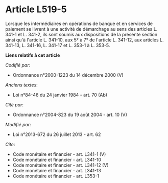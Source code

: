 # Article L519-5

Lorsque les intermédiaires en opérations de banque et en services de paiement se livrent à une activité de démarchage au sens
des articles L. 341-1 et L. 341-2, ils sont soumis aux dispositions de la présente section ainsi qu'à l'article L. 341-10,
aux 5° à 7° de l'article L. 341-12, aux articles L. 341-13, L. 341-16, L. 341-17 et L. 353-1 à L. 353-5.

**Liens relatifs à cet article**

_Codifié par_:

  - Ordonnance n°2000-1223 du 14 décembre 2000 (V)

_Anciens textes_:

  - Loi n°84-46 du 24 janvier 1984 - art. 70 (Ab)

_Cité par_:

  - Ordonnance n°2004-823 du 19 août 2004 - art. 10 (V)

_Modifié par_:

  - Loi n°2013-672 du 26 juillet 2013 - art. 62

_Cite_:

  - Code monétaire et financier - art. L341-1 (V)
  - Code monétaire et financier - art. L341-10
  - Code monétaire et financier - art. L341-12 (V)
  - Code monétaire et financier - art. L341-13
  - Code monétaire et financier - art. L353-1
